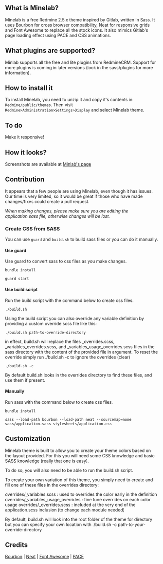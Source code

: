 ## What is Minelab?

Minelab is a free Redmine 2.5.x theme inspired by Gitlab, written in Sass. It uses Bourbon for cross browser compatibility, Neat for responsive grids and Font Awesome to replace all the stock icons. It also mimics Gitlab's page loading effect using PACE and CSS animations.

## What plugins are supported?

Minlab supports all the free and lite plugins from RedmineCRM. Support for more plugins is coming in later versions (look in the sass/plugins for more information).

## How to install it

To install Minelab, you need to unzip it and copy it's contents in `Redmine/public/themes`. Then visit `Redmine>Administration>Settings>Display` and select Minelab theme.

## To do

Make it responsive!

## How it looks?

Screenshots are available at [Minlab's page](http://hardpixel.github.io/minelab/)

## Contribution

It appears that a few people are using Minelab, even though it has issues. Our time is very limited, so it would be great if those who have made changes/fixes could create a pull request.

*When making changes, please make sure you are editing the application.sass file, otherwise changes will be lost.*

### Create CSS from SASS

You can use `guard` and `build.sh` to build sass files or you can do it manually.

#### Use guard

Use guard to convert sass to css files as you make changes.

```
bundle install

guard start
```

#### Use build script

Run the build script with the command below to create css files.

```
./build.sh
```

Using the build script you can also override any variable definition by providing a custom override scss file like this:

```
./build.sh path-to-override-directory
```

in effect, build.sh will replace the files _overrides.scss, _variables_overrides.scss, and _variables_usage_overrides.scss files in the sass directory with the content of the provided file in argument. To reset the override simply run ./build.sh -c to ignore the overrides (clear)

```
./build.sh -c
```

By default build.sh looks in the overrides directory to find these files, and use them if present.

#### Manually

Run sass with the command below to create css files.

```
bundle install

sass --load-path bourbon --load-path neat --sourcemap=none sass/application.sass stylesheets/application.css
```

## Customization

Minelab theme is built to allow you to create your theme colors based on the layout provided. For this you will need some CSS knowledge and basic SASS knowledge (really that one is easy).

To do so, you will also need to be able to run the build.sh script.

To create your own variation of this theme, you simply need to create and fill one of these files in the overrides directory:

overrides/_variables.scss               :       used to overrides the color early in the definition
overrides/_variables_usage_overrides    :       fine tune overrides on each color usage
overrides/_overrides.scss               :       included at the very end of the application.scss inclusion (to change each module needed)

By default, build.sh will look into the root folder of the theme for directory but you can specify your own location with ./build.sh -c path-to-your-override-directory

## Credits

[Bourbon](http://bourbon.io/) | [Neat](http://neat.bourbon.io/) | [Font Awesome](http://fontawesome.io/) | [PACE](http://github.hubspot.com/pace/)
